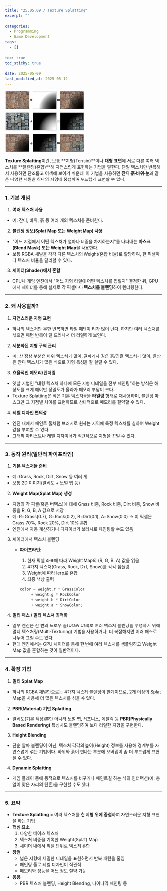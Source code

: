 ```yaml
---
title: "25.05.09 / Texture Splatting"
excerpt: ""

categories:
  - Programming
  - Game Development
tags:
  - []

toc: true
toc_sticky: true

date: 2025-05-09
last_modified_at: 2025-05-12
---
```


<div style="display: flex; gap: 1rem; margin-bottom: 1rem;">
  <img src="/assets/img/250509_02splatting/01.jpeg" alt="01" style="max-width: 250%;" />
</div>

**Texture Splatting**이란, 보통 **지형(Terrain)**이나 **대형 표면**에 서로 다른 여러 텍스처를 **블렌딩(혼합)**해 자연스럽게 표현하는 기법을 말한다. 단일 텍스처만 반복해서 사용하면 단조롭고 어색해 보이기 쉬운데, 이 기법을 사용하면 **잔디∙흙∙바위∙눈**과 같은 다양한 재질을 하나의 지형에 중첩하여 부드럽게 표현할 수 있다.

---

### **1\. 기본 개념**

1. **여러 텍스처 사용**
  - 예: 잔디, 바위, 흙 등 여러 개의 텍스처를 준비한다.

2. **블렌딩 정보(Splat Map 또는 Weight Map) 사용**
  - "어느 지점에서 어떤 텍스처가 얼마나 비중을 차지하는지"를 나타내는 **마스크(Blend Mask) 또는 Weight Map**을 사용한다.
  - 보통 RGBA 채널을 각각 다른 텍스처의 Weight(혼합 비율)로 할당하여, 한 픽셀마다 텍스처 비율을 달리할 수 있다.

3. **셰이더(Shader)에서 혼합**
  - CPU나 게임 엔진에서 "어느 지형 타일에 어떤 텍스처를 입힐지" 결정한 뒤, GPU에서 셰이더를 통해 실제로 각 픽셀마다 **텍스처를 블렌딩**하여 렌더링한다.

---

### **2\. 왜 사용할까?**

1. **자연스러운 지형 표현**
  - 하나의 텍스처만 무한 반복하면 타일 패턴이 티가 많이 난다. 하지만 여러 텍스처를 섞으면 패턴 반복이 덜 드러나서 더 리얼하게 보인다.

2. **세분화된 지형 구역 관리**
  - 예: 산 정상 부분은 바위 텍스처가 많이, 골짜기나 길은 흙/진흙 텍스처가 많이, 들판은 잔디 텍스처가 많은 식으로 지형 특성을 잘 살릴 수 있다.

3. **효율적인 메모리/렌더링**
  - 옛날 기법인 "대형 텍스처 하나에 모든 지형 디테일을 전부 페인팅"하는 방식은 해상도를 크게 해야만 정밀도가 올라가 메모리 부담이 크다.
  - Texture Splatting은 작은 기본 텍스처들을 **타일링** 형태로 재사용하며, 블렌딩 마스크만 그 지점별 차이를 표현하므로 상대적으로 메모리를 절약할 수 있다.

4. **레벨 디자인 편의성**
  - 엔진 내에서 페인트 툴처럼 브러시로 원하는 지역에 특정 텍스처를 칠하여 Weight 값을 부여할 수 있다.
  - 그래픽 아티스트나 레벨 디자이너가 직관적으로 지형을 꾸밀 수 있다.

---

### **3\. 동작 원리(일반적 파이프라인)**

1. **기본 텍스처들 준비**
  - 예: Grass, Rock, Dirt, Snow 등 여러 개
  - 보통 2D 이미지(알베도 + 노멀 맵 등)

2. **Weight Map(Splat Map) 생성**
  - 지형의 각 픽셀(혹은 버텍스)에 대해 Grass 비중, Rock 비중, Dirt 비중, Snow 비중을 R, G, B, A 값으로 저장
  - 예: R=Grass(0.7), G=Rock(0.2), B=Dirt(0.1), A=Snow(0.0) -> 이 픽셀은 Grass 70%, Rock 20%, Dirt 10% 혼합
  - 엔진에서 자동 계산하거나 디자이너가 브러시로 페인팅할 수도 있음

3. 셰이더에서 텍스처 블렌딩

   - **파이프라인**:  
     1. 현재 픽셀 좌표에 따라 Weight Map의 (R, G, B, A) 값을 읽음  
     2. 4가지 텍스처(Grass, Rock, Dirt, Snow)를 각각 샘플링  
     3. Weight에 따라 lerp로 혼합  
     4. 최종 색상 출력

       ```c
      color = weight.r * GrassColor 
            + weight.g * RockColor 
            + weight.b * DirtColor 
            + weight.a * SnowColor;
       ```

4. **멀티 패스 / 멀티 텍스쳐 최적화**
  - 일부 엔진은 한 번의 드로우 콜(Draw Call)로 여러 텍스처 블렌딩을 수행하기 위해 멀티 텍스처링(Multi-Texturing) 기법을 사용하거나, 더 복잡해지면 어러 패스로 나누어 그릴 수도 있다.
  - 현대 엔진에서는 GPU 셰이더를 통해 한 번에 여러 텍스처를 샘플링하고 Weight Map 값을 혼합하는 것이 일반적이다.

---

### **4\. 확장 기법**

1. **멀티 Splat Map**
  - 하나의 RGBA 채널만으로는 4가지 텍스처 블렌딩이 한계이므로, 2개 이상의 Splat Map을 사용해 더 많은 텍스처를 섞을 수 있다.

2. **PBR(Material) 기반 Splatting**
  - 알베도(기본 색상)뿐만 아니라 노멀 맵, 러프니스, 메탈릭 등 **PBR(Physically Based Rendering)** 특성치도 블렌딩하여 보다 리얼한 지형을 구현한다.

3. **Height Blending**
  - 단순 알파 블렌딩이 아닌, 텍스처 각각의 높이(Height) 정보를 사용해 경계부를 자연스럽게 섞는 기법이다. 바위와 흙이 만나는 부분에 오버랩이 좀 더 부드럽게 표현될 수 있다.

4. **Dynamic Splatting**
  - 게임 플레이 중에 동적으로 텍스처를 바꾸거나 페인트칠 하는 식의 인터랙션(예: 총알이 맞은 자리의 탄흔)을 구현할 수도 있다.

---

### **5\. 요약**

- **Texture Splatting** = 여러 텍스처를 **한 지형 위에 중첩**하여 자연스러운 지형 표현을 하는 기법
- **핵심 요소**
  1. 다양한 베이스 텍스처
  2. 텍스처 비중을 기록한 Weight(Splat) Map
  3. 셰이더 내에서 픽셀 단위로 텍스처 혼합
- **장점**
  - 넓은 지형에 세밀한 디테일을 표현하면서 반복 패턴을 줄임
  - 페인팅 툴로 레벨 디자인이 직관적
  - 메모리와 성능을 어느 정도 절약 가능
- **응용**
  - PBR 텍스처 블렌딩, Height Blending, 다이나믹 페인팅 등


